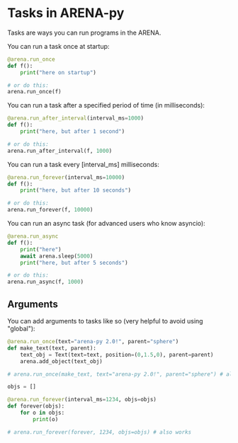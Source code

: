 # Tasks in ARENA-py

Tasks are ways you can run programs in the ARENA.

You can run a task once at startup:
```python
@arena.run_once
def f():
    print("here on startup")

# or do this:
arena.run_once(f)
```

You can run a task after a specified period of time (in milliseconds):
```python
@arena.run_after_interval(interval_ms=1000)
def f():
    print("here, but after 1 second")

# or do this:
arena.run_after_interval(f, 1000)
```

You can run a task every [interval_ms] milliseconds:
```python
@arena.run_forever(interval_ms=10000)
def f():
    print("here, but after 10 seconds")

# or do this:
arena.run_forever(f, 10000)
```

You can run an async task (for advanced users who know asyncio):
```python
@arena.run_async
def f():
    print("here")
    await arena.sleep(5000)
    print("here, but after 5 seconds")

# or do this:
arena.run_async(f, 1000)
```

## Arguments
You can add arguments to tasks like so (very helpful to avoid using "global"):
```python
@arena.run_once(text="arena-py 2.0!", parent="sphere")
def make_text(text, parent):
    text_obj = Text(text=text, position=(0,1.5,0), parent=parent)
    arena.add_object(text_obj)

# arena.run_once(make_text, text="arena-py 2.0!", parent="sphere") # also works
```

```python
objs = []

@arena.run_forever(interval_ms=1234, objs=objs)
def forever(objs):
    for o in objs:
        print(o)

# arena.run_forever(forever, 1234, objs=objs) # also works
```
